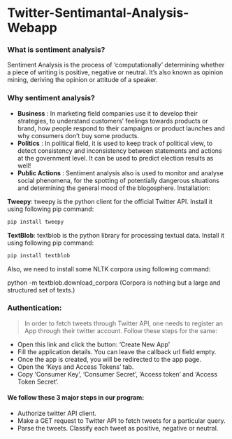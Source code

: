 # Twitter-Sentimantal-Analysis-Webapp

### What is sentiment analysis?
Sentiment Analysis is the process of ‘computationally’ determining whether a piece of writing is positive, negative or neutral. It’s also known as opinion mining, deriving the opinion or attitude of a speaker.

### Why sentiment analysis?

- **Business** : In marketing field companies use it to develop their strategies, to understand customers’ feelings towards products or brand, how people respond to their campaigns or product launches and why consumers don’t buy some
products.
- **Politics** : In political field, it is used to keep track of political view, to detect consistency and inconsistency between statements and actions at the government level. It can be used to predict election results as well!
- **Public Actions** : Sentiment analysis also is used to monitor and analyse social phenomena, for the spotting of potentially dangerous situations and determining the general mood of the blogosphere.
Installation:



**Tweepy**: tweepy is the python client for the official Twitter API.
Install it using following pip command:
```sh
pip install tweepy
```
**TextBlob**: textblob is the python library for processing textual data.
Install it using following pip command:
```sh
pip install textblob
```
Also, we need to install some NLTK corpora using following command:

python -m textblob.download_corpora
(Corpora is nothing but a large and structured set of texts.)

### Authentication:
> In order to fetch tweets through Twitter API, one needs to register an App through their twitter account. Follow these steps for the same:

- Open this link and click the button: ‘Create New App’
- Fill the application details. You can leave the callback url field empty.
- Once the app is created, you will be redirected to the app page.
- Open the ‘Keys and Access Tokens’ tab.
- Copy ‘Consumer Key’, ‘Consumer Secret’, ‘Access token’ and ‘Access Token Secret’.

#### We follow these 3 major steps in our program:

- Authorize twitter API client.
- Make a GET request to Twitter API to fetch tweets for a particular query.
- Parse the tweets. Classify each tweet as positive, negative or neutral.
